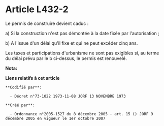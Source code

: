 # Article L432-2

Le permis de construire devient caduc :

a) Si la construction n'est pas démontée à la date fixée par l'autorisation ;

b) A l'issue d'un délai qu'il fixe et qui ne peut excéder cinq ans.

Les taxes et participations d'urbanisme ne sont pas exigibles si, au terme du délai prévu par le b ci-dessus, le permis est
renouvelé.

**Nota:**



**Liens relatifs à cet article**

	**Codifié par**:

	  - Décret n°73-1022 1973-11-08 JORF 13 NOVEMBRE 1973

	**Créé par**:

	  - Ordonnance n°2005-1527 du 8 décembre 2005 - art. 15 () JORF 9 décembre 2005 en vigueur le 1er octobre 2007
